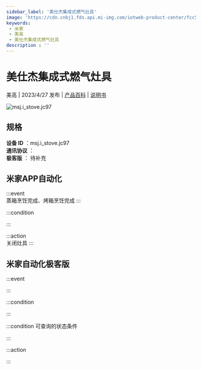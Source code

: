 ```yaml
---
sidebar_label: '美仕杰集成式燃气灶具'
image: 'https://cdn.cnbj1.fds.api.mi-img.com/iotweb-product-center/fcc51325e730693d245ea94f876cd2cb_1681438654976.png?GalaxyAccessKeyId=AKVGLQWBOVIRQ3XLEW&Expires=9223372036854775807&Signature=J4Yle8JP9oK1IXnhyrq8W27BSPM='
keywords: 
 - 米家
 - 美高
 - 美仕杰集成式燃气灶具
description : ''
---
```

# 美仕杰集成式燃气灶具

美高 | 2023/4/27 发布 | [产品百科](https://home.mi.com/webapp/content/baike/product/index.html?model=msj.i_stove.jc97/) | [说明书](https://home.mi.com/views/introduction.html?model=msj.i_stove.jc97&region=cn)

![msj.i_stove.jc97](https://cdn.cnbj1.fds.api.mi-img.com/iotweb-product-center/fcc51325e730693d245ea94f876cd2cb_1681438654976.png?GalaxyAccessKeyId=AKVGLQWBOVIRQ3XLEW&Expires=9223372036854775807&Signature=J4Yle8JP9oK1IXnhyrq8W27BSPM=)

## 规格  
> 
**设备 ID** ：msj.i_stove.jc97  
**通讯协议** ：  
**极客版**  ： 待补充 


## 米家APP自动化  

:::event  
蒸箱烹饪完成、烤箱烹饪完成
:::

:::condition  

:::

:::action   
关闭灶具
:::

## 米家自动化极客版  

:::event  

:::

:::condition  

:::

:::condition 可查询的状态条件  

:::

:::action  

:::

        
